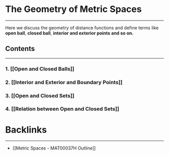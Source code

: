 # The Geometry of Metric Spaces
---
Here we discuss the geometry of distance functions and define terms like **open ball**, **closed ball**, **interior and exterior points and so on.**

## Contents
---
### 1. [[Open and Closed Balls]]
### 2. [[Interior and Exterior and Boundary Points]]

### 3. [[Open and Closed Sets]]

### 4. [[Relation between Open and Closed Sets]]

# Backlinks
---
- [[Metric Spaces - MAT00037H Outline]]